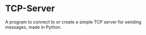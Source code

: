 # TCP-Server
A program to connect to or create a simple TCP server for sending messages, made in Python.

